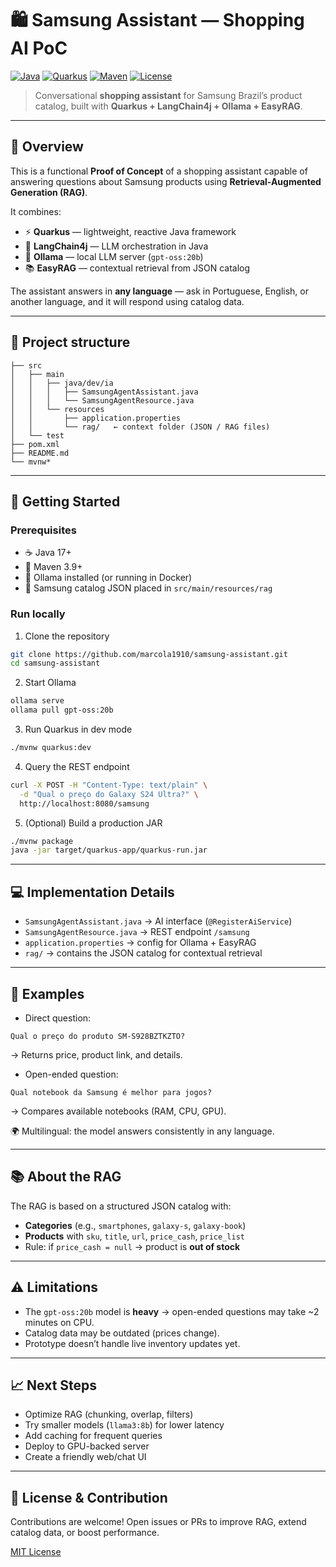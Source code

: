 # 🛍️ Samsung Assistant — Shopping AI PoC

[![Java](https://img.shields.io/badge/Java-17+-red.svg)](https://openjdk.org/projects/jdk/17/)
[![Quarkus](https://img.shields.io/badge/Quarkus-3.12.3-blue.svg)](https://quarkus.io/)
[![Maven](https://img.shields.io/badge/Maven-3.9+-orange.svg)](https://maven.apache.org/)
[![License](https://img.shields.io/badge/license-MIT-green.svg)](LICENSE)

> Conversational **shopping assistant** for Samsung Brazil’s product catalog, built with **Quarkus + LangChain4j + Ollama + EasyRAG**.

---

## 🧩 Overview

This is a functional **Proof of Concept** of a shopping assistant capable of answering questions about Samsung products using **Retrieval-Augmented Generation (RAG)**.

It combines:

* ⚡ **Quarkus** — lightweight, reactive Java framework
* 🔗 **LangChain4j** — LLM orchestration in Java
* 🦙 **Ollama** — local LLM server (`gpt-oss:20b`)
* 📚 **EasyRAG** — contextual retrieval from JSON catalog

The assistant answers in **any language** — ask in Portuguese, English, or another language, and it will respond using catalog data.

---

## 📂 Project structure

```text
├── src
│   ├── main
│   │   ├── java/dev/ia
│   │   │   ├── SamsungAgentAssistant.java
│   │   │   └── SamsungAgentResource.java
│   │   └── resources
│   │       ├── application.properties
│   │       └── rag/   ← context folder (JSON / RAG files)
│   └── test
├── pom.xml
├── README.md
└── mvnw*
```

---

## 🚀 Getting Started

### Prerequisites

* ☕ Java 17+
* 🔧 Maven 3.9+
* 🦙 Ollama installed (or running in Docker)
* 📂 Samsung catalog JSON placed in `src/main/resources/rag`

### Run locally

1. Clone the repository

```bash
git clone https://github.com/marcola1910/samsung-assistant.git
cd samsung-assistant
```

2. Start Ollama

```bash
ollama serve
ollama pull gpt-oss:20b
```

3. Run Quarkus in dev mode

```bash
./mvnw quarkus:dev
```

4. Query the REST endpoint

```bash
curl -X POST -H "Content-Type: text/plain" \
  -d "Qual o preço do Galaxy S24 Ultra?" \
  http://localhost:8080/samsung
```

5. (Optional) Build a production JAR

```bash
./mvnw package
java -jar target/quarkus-app/quarkus-run.jar
```

---

## 💻 Implementation Details

* `SamsungAgentAssistant.java` → AI interface (`@RegisterAiService`)
* `SamsungAgentResource.java` → REST endpoint `/samsung`
* `application.properties` → config for Ollama + EasyRAG
* `rag/` → contains the JSON catalog for contextual retrieval

---

## 🧪 Examples

* Direct question:

```text
Qual o preço do produto SM-S928BZTKZTO?
```

→ Returns price, product link, and details.

* Open-ended question:

```text
Qual notebook da Samsung é melhor para jogos?
```

→ Compares available notebooks (RAM, CPU, GPU).

🌍 Multilingual: the model answers consistently in any language.

---

## 📚 About the RAG

The RAG is based on a structured JSON catalog with:

* **Categories** (e.g., `smartphones`, `galaxy-s`, `galaxy-book`)
* **Products** with `sku`, `title`, `url`, `price_cash`, `price_list`
* Rule: if `price_cash = null` → product is **out of stock**

---

## ⚠️ Limitations

* The `gpt-oss:20b` model is **heavy** → open-ended questions may take ~2 minutes on CPU.
* Catalog data may be outdated (prices change).
* Prototype doesn’t handle live inventory updates yet.

---

## 📈 Next Steps

* Optimize RAG (chunking, overlap, filters)
* Try smaller models (`llama3:8b`) for lower latency
* Add caching for frequent queries
* Deploy to GPU-backed server
* Create a friendly web/chat UI

---

## 📝 License & Contribution

Contributions are welcome!
Open issues or PRs to improve RAG, extend catalog data, or boost performance.

[MIT License](LICENSE)
